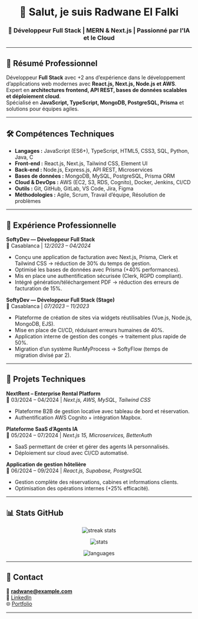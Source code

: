 <h1 align="center">👋 Salut, je suis Radwane El Falki</h1>
<h3 align="center">🚀 Développeur Full Stack | MERN & Next.js | Passionné par l'IA et le Cloud</h3>

---

## 🧾 Résumé Professionnel
Développeur **Full Stack** avec +2 ans d’expérience dans le développement d’applications web modernes avec **React.js, Next.js, Node.js et AWS**.  
Expert en **architectures frontend, API REST, bases de données scalables et déploiement cloud**.  
Spécialisé en **JavaScript, TypeScript, MongoDB, PostgreSQL, Prisma** et solutions pour équipes agiles.

---

## 🛠️ Compétences Techniques

- **Langages :** JavaScript (ES6+), TypeScript, HTML5, CSS3, SQL, Python, Java, C  
- **Front-end :** React.js, Next.js, Tailwind CSS, Element UI  
- **Back-end :** Node.js, Express.js, API REST, Microservices  
- **Bases de données :** MongoDB, MySQL, PostgreSQL, Prisma ORM  
- **Cloud & DevOps :** AWS (EC2, S3, RDS, Cognito), Docker, Jenkins, CI/CD  
- **Outils :** Git, GitHub, GitLab, VS Code, Jira, Figma  
- **Méthodologies :** Agile, Scrum, Travail d’équipe, Résolution de problèmes  

---

## 💼 Expérience Professionnelle

**SoftyDev — Développeur Full Stack**  
📍 Casablanca | *12/2023 – 04/2024*  
- Conçu une application de facturation avec Next.js, Prisma, Clerk et Tailwind CSS → réduction de 30% du temps de gestion.  
- Optimisé les bases de données avec Prisma (+40% performances).  
- Mis en place une authentification sécurisée (Clerk, RGPD compliant).  
- Intégré génération/téléchargement PDF → réduction des erreurs de facturation de 15%.  

**SoftyDev — Développeur Full Stack (Stage)**  
📍 Casablanca | *07/2023 – 11/2023*  
- Plateforme de création de sites via widgets réutilisables (Vue.js, Node.js, MongoDB, EJS).  
- Mise en place de CI/CD, réduisant erreurs humaines de 40%.  
- Application interne de gestion des congés → traitement plus rapide de 50%.  
- Migration d’un système RunMyProcess → SoftyFlow (temps de migration divisé par 2).  

---

## 🚀 Projets Techniques

**NextRent – Enterprise Rental Platform**  
📅 03/2024 – 04/2024 | *Next.js, AWS, MySQL, Tailwind CSS*  
- Plateforme B2B de gestion locative avec tableau de bord et réservation.  
- Authentification AWS Cognito + intégration Mapbox.  

**Plateforme SaaS d’Agents IA**  
📅 05/2024 – 07/2024 | *Next.js 15, Microservices, BetterAuth*  
- SaaS permettant de créer et gérer des agents IA personnalisés.  
- Déploiement sur cloud avec CI/CD automatisé.  

**Application de gestion hôtelière**  
📅 06/2024 – 09/2024 | *React.js, Supabase, PostgreSQL*  
- Gestion complète des réservations, cabines et informations clients.  
- Optimisation des opérations internes (+25% efficacité).  

---

## 📊 Stats GitHub

<p align="center">
  <img src="https://github-readme-streak-stats.herokuapp.com/?user=radwanecoder&theme=radical" alt="streak stats"/>
</p>

<p align="center">
  <img src="https://github-readme-stats.vercel.app/api?username=radwanecoder&show_icons=true&theme=radical" alt="stats"/>
</p>

<p align="center">
  <img src="https://github-readme-stats.vercel.app/api/top-langs/?username=radwanecoder&layout=compact&theme=radical" alt="languages"/>
</p>

---

## 🔗 Contact

📧 **radwane@example.com**  
💼 [LinkedIn](https://linkedin.com/in/your-link)  
🌐 [Portfolio](https://your-portfolio.com)  

---
